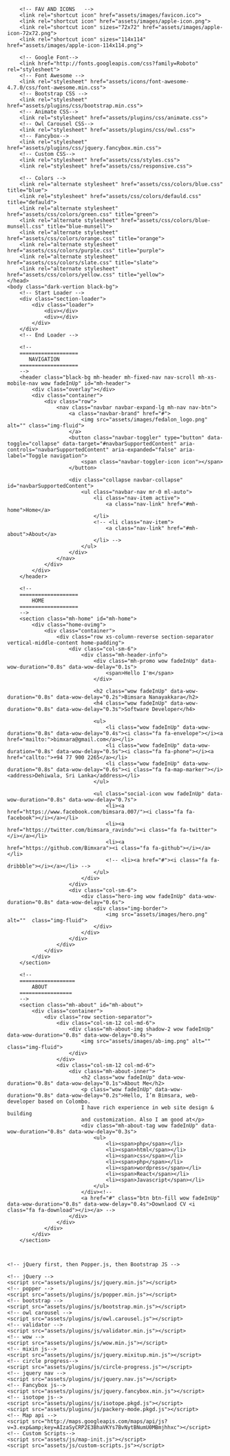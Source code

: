 <!doctype html>
<html lang="en">
<head>
        <title> Bimsara Nanayakkara </title>
        <!-- Required meta tags -->
        <meta charset="utf-8">
        <meta http-equiv="X-UA-Compatible" content="IE=edge">
        <meta name="description" content="Maha Personal cv/resume template for professional and personal website." />
        <meta name="keywords" content="creative, cv, designer,  online cv, online resume, powerful portfolio, professional, professional resume, responsive, resume, vcard " />
        <meta name="developer" content="Md. Siful Islam">
        <meta name="viewport" content="width=device-width, initial-scale=1, shrink-to-fit=no">
        
        <!-- FAV AND ICONS   -->
        <link rel="shortcut icon" href="assets/images/favicon.ico">
        <link rel="shortcut icon" href="assets/images/apple-icon.png">
        <link rel="shortcut icon" sizes="72x72" href="assets/images/apple-icon-72x72.png">
        <link rel="shortcut icon" sizes="114x114" href="assets/images/apple-icon-114x114.png">
        
        <!-- Google Font-->
        <link href="http://fonts.googleapis.com/css?family=Roboto" rel="stylesheet">
        <!-- Font Awesome -->
        <link rel="stylesheet" href="assets/icons/font-awesome-4.7.0/css/font-awesome.min.css">
        <!-- Bootstrap CSS -->
        <link rel="stylesheet" href="assets/plugins/css/bootstrap.min.css">
        <!-- Animate CSS-->
        <link rel="stylesheet" href="assets/plugins/css/animate.css">
        <!-- Owl Carousel CSS-->
        <link rel="stylesheet" href="assets/plugins/css/owl.css">
        <!-- Fancybox-->
        <link rel="stylesheet" href="assets/plugins/css/jquery.fancybox.min.css">
        <!-- Custom CSS-->
        <link rel="stylesheet" href="assets/css/styles.css">
        <link rel="stylesheet" href="assets/css/responsive.css">
        
        <!-- Colors -->
        <link rel="alternate stylesheet" href="assets/css/colors/blue.css" title="blue">
        <link rel="stylesheet" href="assets/css/colors/defauld.css" title="defauld">
        <link rel="alternate stylesheet" href="assets/css/colors/green.css" title="green">
        <link rel="alternate stylesheet" href="assets/css/colors/blue-munsell.css" title="blue-munsell">
        <link rel="alternate stylesheet" href="assets/css/colors/orange.css" title="orange">
        <link rel="alternate stylesheet" href="assets/css/colors/purple.css" title="purple">
        <link rel="alternate stylesheet" href="assets/css/colors/slate.css" title="slate">
        <link rel="alternate stylesheet" href="assets/css/colors/yellow.css" title="yellow">
    </head>
    <body class="dark-vertion black-bg">
        <!-- Start Loader -->
        <div class="section-loader">
            <div class="loader">
                <div></div>
                <div></div> 
            </div>
        </div>
        <!-- End Loader -->
        
        <!--
        ===================
           NAVIGATION
        ===================
        -->
        <header class="black-bg mh-header mh-fixed-nav nav-scroll mh-xs-mobile-nav wow fadeInUp" id="mh-header">
            <div class="overlay"></div>
            <div class="container">
                <div class="row">
                    <nav class="navbar navbar-expand-lg mh-nav nav-btn">
                        <a class="navbar-brand" href="#">
                            <img src="assets/images/fedalon_logo.png" alt="" class="img-fluid">
                        </a>
                        <button class="navbar-toggler" type="button" data-toggle="collapse" data-target="#navbarSupportedContent" aria-controls="navbarSupportedContent" aria-expanded="false" aria-label="Toggle navigation">
                            <span class="navbar-toggler-icon icon"></span>
                        </button>
                    
                        <div class="collapse navbar-collapse" id="navbarSupportedContent">
                            <ul class="navbar-nav mr-0 ml-auto">
                                <li class="nav-item active">
                                    <a class="nav-link" href="#mh-home">Home</a>
                                </li>
                                <!-- <li class="nav-item">
                                    <a class="nav-link" href="#mh-about">About</a>
                                </li> -->
                            </ul>
                        </div>
                    </nav>
                </div>
            </div>
        </header>
        
        <!--
        ===================
            HOME 
        ===================
        -->
        <section class="mh-home" id="mh-home">
            <div class="home-ovimg">
                <div class="container">
                    <div class="row xs-column-reverse section-separator vertical-middle-content home-padding">
                        <div class="col-sm-6">
                            <div class="mh-header-info">
                                <div class="mh-promo wow fadeInUp" data-wow-duration="0.8s" data-wow-delay="0.1s">
                                    <span>Hello I'm</span>
                                </div>
                                
                                <h2 class="wow fadeInUp" data-wow-duration="0.8s" data-wow-delay="0.2s">Bimsara Nanayakkara</h2>
                                <h4 class="wow fadeInUp" data-wow-duration="0.8s" data-wow-delay="0.3s">Software Developer</h4>
                                
                                <ul>
                                    <li class="wow fadeInUp" data-wow-duration="0.8s" data-wow-delay="0.4s"><i class="fa fa-envelope"></i><a href="mailto:">bimxara@gmail.com</a></li>
                                    <li class="wow fadeInUp" data-wow-duration="0.8s" data-wow-delay="0.5s"><i class="fa fa-phone"></i><a href="callto:">+94 77 900 2265</a></li>
                                    <li class="wow fadeInUp" data-wow-duration="0.8s" data-wow-delay="0.6s"><i class="fa fa-map-marker"></i><address>Dehiwala, Sri Lanka</address></li>
                                </ul>
                                
                                <ul class="social-icon wow fadeInUp" data-wow-duration="0.8s" data-wow-delay="0.7s">
                                    <li><a href="https://www.facebook.com/bimsara.007/"><i class="fa fa-facebook"></i></a></li>
                                    <li><a href="https://twitter.com/bimsara_ravindu"><i class="fa fa-twitter"></i></a></li>
                                    <li><a href="https://github.com/Bimxara"><i class="fa fa-github"></i></a></li>
                                    <!-- <li><a href="#"><i class="fa fa-dribbble"></i></a></li> -->
                                </ul>
                            </div>
                        </div>
                        <div class="col-sm-6">
                            <div class="hero-img wow fadeInUp" data-wow-duration="0.8s" data-wow-delay="0.6s">
                                <div class="img-border">
                                    <img src="assets/images/hero.png" alt=""  class="img-fluid">
                                </div>
                            </div>
                        </div>
                    </div>
                </div>
            </div>
        </section>   
        
        <!--
        ==================
            ABOUT
        =================
        -->
        <section class="mh-about" id="mh-about">
            <div class="container">
                <div class="row section-separator">
                    <div class="col-sm-12 col-md-6">
                        <div class="mh-about-img shadow-2 wow fadeInUp" data-wow-duration="0.8s" data-wow-delay="0.4s">
                            <img src="assets/images/ab-img.png" alt="" class="img-fluid">
                        </div>
                    </div>
                    <div class="col-sm-12 col-md-6">
                        <div class="mh-about-inner">
                            <h2 class="wow fadeInUp" data-wow-duration="0.8s" data-wow-delay="0.1s">About Me</h2>
                            <p class="wow fadeInUp" data-wow-duration="0.8s" data-wow-delay="0.2s">Hello, I’m Bimsara, web-developer based on Colombo. 
                            I have rich experience in web site design & building 
                            and customization. Also I am good at</p>
                            <div class="mh-about-tag wow fadeInUp" data-wow-duration="0.8s" data-wow-delay="0.3s">
                                <ul>
                                    <li><span>php</span></li>
                                    <li><span>html</span></li>
                                    <li><span>css</span></li>
                                    <li><span>php</span></li>
                                    <li><span>wordpress</span></li>
                                    <li><span>React</span></li>
                                    <li><span>Javascript</span></li>
                                </ul>
                            </div><!-- 
                            <a href="#" class="btn btn-fill wow fadeInUp" data-wow-duration="0.8s" data-wow-delay="0.4s">Downlaod CV <i class="fa fa-download"></i></a> -->
                        </div>
                    </div>
                </div>
            </div>
        </section>
        
       
    
    <!-- jQuery first, then Popper.js, then Bootstrap JS -->
    
    <!-- jQuery -->
    <script src="assets/plugins/js/jquery.min.js"></script>
    <!-- popper -->
    <script src="assets/plugins/js/popper.min.js"></script>
    <!-- bootstrap -->
    <script src="assets/plugins/js/bootstrap.min.js"></script>
    <!-- owl carousel -->
    <script src="assets/plugins/js/owl.carousel.js"></script>
    <!-- validator -->
    <script src="assets/plugins/js/validator.min.js"></script>
    <!-- wow -->
    <script src="assets/plugins/js/wow.min.js"></script>
    <!-- mixin js-->
    <script src="assets/plugins/js/jquery.mixitup.min.js"></script>
    <!-- circle progress-->
    <script src="assets/plugins/js/circle-progress.js"></script>
    <!-- jquery nav -->
    <script src="assets/plugins/js/jquery.nav.js"></script>
    <!-- Fancybox js-->
    <script src="assets/plugins/js/jquery.fancybox.min.js"></script>
    <!-- isotope js-->
    <script src="assets/plugins/js/isotope.pkgd.js"></script>
    <script src="assets/plugins/js/packery-mode.pkgd.js"></script>
    <!-- Map api -->
    <script src="http://maps.googleapis.com/maps/api/js?v=3.exp&amp;key=AIzaSyCRP2E3BhaVKYs7BvNytBNumU0MBmjhhxc"></script>
    <!-- Custom Scripts-->
    <script src="assets/js/map-init.js"></script>
    <script src="assets/js/custom-scripts.js"></script>
    

</body>


</html>
